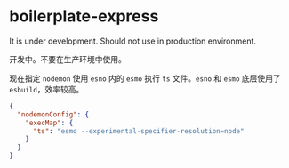 # boilerplate-express

It is under development. Should not use in production environment.

开发中。不要在生产环境中使用。

现在指定 `nodemon` 使用 `esno` 内的 `esmo` 执行 `ts` 文件。`esno` 和 `esmo` 底层使用了 `esbuild`，效率较高。

```json
{
  "nodemonConfig": {
    "execMap": {
      "ts": "esmo --experimental-specifier-resolution=node"
    }
  }
}
```
